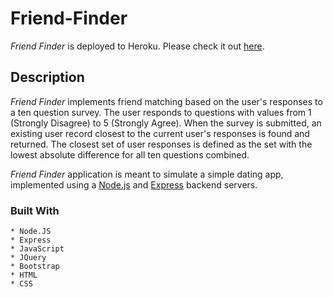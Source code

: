 # Friend-Finder

*Friend Finder* is deployed to Heroku. Please check it out [here](https://still-lowlands-88999.herokuapp.com/).

## Description

*Friend Finder* implements friend matching based on the user's responses to a ten question survey. The user responds to questions with values from 1 (Strongly Disagree) to 5 (Strongly Agree). When the survey is submitted, an existing user record closest to the current user's responses is found and returned. The closest set of user responses is defined as the set with the lowest absolute difference for all ten questions combined.

*Friend Finder* application is meant to simulate a simple dating app, implemented using a [Node.js](https://nodejs.org/en/) and [Express](https://expressjs.com/) backend servers.

### Built With

```
* Node.JS
* Express
* JavaScript
* JQuery
* Bootstrap
* HTML
* CSS

```
	


